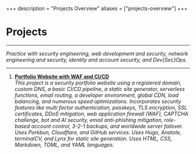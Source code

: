 +++
description = "Projects Overview"
aliases = ["projects-overview"]
+++

# Projects

---

*Practice with security engineering, web development and security, network engineering and security, identity and account security, and Dev{Sec}Ops.*

---


1. [**Portfolio Website with WAF and CI/CD**](https://noahsec.pro/portfolio/portfolio-website) \
 *This project is a security portfolio website using a registered domain, custom DNS, a basic CI/CD pipeline, a static site generator, serverless functions, email routing, a developer environment, global CDN, load balancing, and numerous speed optimizations. Incorporates security features like multi factor authentication, passkeys, TLS encryption, SSL certificates, DDoS mitigation, web application firewall (WAF), CAPTCHA challenge, bot and AI security, email anti-phishing mitigation, role-based account control, 3-2-1 backups, and worldwide server failover. Uses Porkbun, Cloudflare, and GitHub services. Uses Hugo, Anatole, terminalCV, and Lynx for static site generation. Uses HTML, CSS, Markdown, TOML, and YAML languages.*

